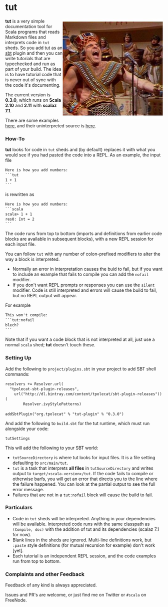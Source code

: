 # tut 

<img alt="How'd you get so funky?" align=right src="tut.jpg"/>

**tut** is a very simple documentation tool for Scala programs that reads Markdown files and interprets code in `tut` sheds. So you add tut as an [sbt](http://scala-sbt.org) plugin and then you can write tutorials that are typechecked and run as part of your build. The idea is to have tutorial code that is never out of sync with the code it's documenting.

The current version is **0.3.0**, which runs on **Scala 2.10** and **2.11** with **scalaz 7.1**.

There are some examples [here](out/), and their uninterpreted source is [here](example/src/main/tut).

### How-To

**tut** looks for code in `tut` sheds and (by default) replaces it with what you would see if you had pasted the code into a REPL. As an example, the input file

    Here is how you add numbers:
    ```tut
    1 + 1
    ```

is rewritten as

    Here is how you add numbers:
    ```scala
    scala> 1 + 1
    res0: Int = 2    
    ```

The code runs from top to bottom (imports and definitions from earlier code blocks are available in subsequent blocks), with a new REPL session for each input file.

You can follow `tut` with any number of colon-prefixed modifiers to alter the way a block is interpreted.

- Normally an error in interpretation causes the buid to fail, but if you want to include an example that fails to compile you can add the `nofail` modifier.
- If you don't want REPL prompts or responses you can use the `silent` modifier. Code is still interpreted and errors will cause the build to fail, but no REPL output will appear.

For example

    This won't compile:
    ```tut:nofail
    blech?
    ```

Note that if you want a code block that is not interpreted at all, just use a normal `scala` shed; **tut** doesn't touch these.

### Setting Up

Add the following to `project/plugins.sbt` in your project to add SBT shell commands:

    resolvers += Resolver.url(
      "tpolecat-sbt-plugin-releases",
        url("http://dl.bintray.com/content/tpolecat/sbt-plugin-releases"))(
            Resolver.ivyStylePatterns)

    addSbtPlugin("org.tpolecat" % "tut-plugin" % "0.3.0")

And add the following to `build.sbt` for the tut runtime, which must run alongside your code:

    tutSettings

This will add the following to your SBT world:

- `tutSourceDirectory` is where tut looks for input files. It is a file setting defaulting to `src/main/tut`.
- `tut` is a task that interprets **all files** in `tutSourceDirectory` and writes output to `target/<scala-version>/tut`. If the code fails to compile or otherwise barfs, you will get an error that directs you to the line where the failure happened. You can look at the partial output to see the full error message.
- Failures that are not in a `tut:nofail` block will cause the build to fail.

### Particulars

- Code in `tut` sheds will be interpreted. Anything in your dependencies will be available. Interpreted code runs with the same classpath as `(Compile, doc)` with the addition of tut and its dependencies (scalaz 7.1 for now).
- Blank lines in the sheds are ignored. Multi-line definitions work, but `:paste` style definitions (for mutual recursion for example) don't work [yet].
- Each tutorial is an independent REPL session, and the code examples run from top to bottom.

### Complaints and other Feedback

Feedback of any kind is always appreciated. 

Issues and PR's are welcome, or just find me on Twitter or `#scala` on FreeNode.



